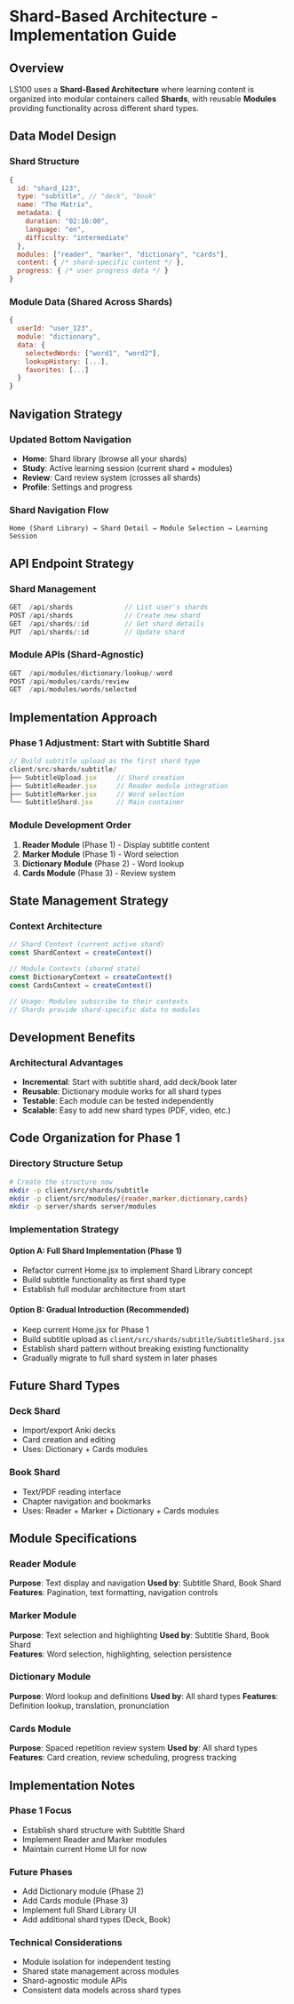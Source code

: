 # Shard-Based Architecture - Implementation Guide

## Overview
LS100 uses a **Shard-Based Architecture** where learning content is organized into modular containers called **Shards**, with reusable **Modules** providing functionality across different shard types.

## Data Model Design

### Shard Structure
```javascript
{
  id: "shard_123",
  type: "subtitle", // "deck", "book"
  name: "The Matrix",
  metadata: {
    duration: "02:16:00",
    language: "en", 
    difficulty: "intermediate"
  },
  modules: ["reader", "marker", "dictionary", "cards"],
  content: { /* shard-specific content */ },
  progress: { /* user progress data */ }
}
```

### Module Data (Shared Across Shards)
```javascript
{
  userId: "user_123",
  module: "dictionary",
  data: {
    selectedWords: ["word1", "word2"],
    lookupHistory: [...],
    favorites: [...]
  }
}
```

## Navigation Strategy

### Updated Bottom Navigation
- **Home**: Shard library (browse all your shards)
- **Study**: Active learning session (current shard + modules)
- **Review**: Card review system (crosses all shards)
- **Profile**: Settings and progress

### Shard Navigation Flow
```
Home (Shard Library) → Shard Detail → Module Selection → Learning Session
```

## API Endpoint Strategy

### Shard Management
```javascript
GET  /api/shards             // List user's shards
POST /api/shards             // Create new shard
GET  /api/shards/:id         // Get shard details
PUT  /api/shards/:id         // Update shard
```

### Module APIs (Shard-Agnostic)
```javascript
GET  /api/modules/dictionary/lookup/:word
POST /api/modules/cards/review
GET  /api/modules/words/selected
```

## Implementation Approach

### Phase 1 Adjustment: Start with Subtitle Shard
```javascript
// Build subtitle upload as the first shard type
client/src/shards/subtitle/
├── SubtitleUpload.jsx     // Shard creation
├── SubtitleReader.jsx     // Reader module integration
├── SubtitleMarker.jsx     // Word selection
└── SubtitleShard.jsx      // Main container
```

### Module Development Order
1. **Reader Module** (Phase 1) - Display subtitle content
2. **Marker Module** (Phase 1) - Word selection  
3. **Dictionary Module** (Phase 2) - Word lookup
4. **Cards Module** (Phase 3) - Review system

## State Management Strategy

### Context Architecture
```javascript
// Shard Context (current active shard)
const ShardContext = createContext()

// Module Contexts (shared state)
const DictionaryContext = createContext()
const CardsContext = createContext()

// Usage: Modules subscribe to their contexts
// Shards provide shard-specific data to modules
```

## Development Benefits

### Architectural Advantages
- **Incremental**: Start with subtitle shard, add deck/book later
- **Reusable**: Dictionary module works for all shard types
- **Testable**: Each module can be tested independently  
- **Scalable**: Easy to add new shard types (PDF, video, etc.)

## Code Organization for Phase 1

### Directory Structure Setup
```bash
# Create the structure now
mkdir -p client/src/shards/subtitle
mkdir -p client/src/modules/{reader,marker,dictionary,cards}
mkdir -p server/shards server/modules
```

### Implementation Strategy

#### Option A: Full Shard Implementation (Phase 1)
- Refactor current Home.jsx to implement Shard Library concept
- Build subtitle functionality as first shard type
- Establish full modular architecture from start

#### Option B: Gradual Introduction (Recommended)
- Keep current Home.jsx for Phase 1
- Build subtitle upload as `client/src/shards/subtitle/SubtitleShard.jsx`
- Establish shard pattern without breaking existing functionality
- Gradually migrate to full shard system in later phases

## Future Shard Types

### Deck Shard
- Import/export Anki decks
- Card creation and editing
- Uses: Dictionary + Cards modules

### Book Shard  
- Text/PDF reading interface
- Chapter navigation and bookmarks
- Uses: Reader + Marker + Dictionary + Cards modules

## Module Specifications

### Reader Module
**Purpose**: Text display and navigation
**Used by**: Subtitle Shard, Book Shard
**Features**: Pagination, text formatting, navigation controls

### Marker Module
**Purpose**: Text selection and highlighting
**Used by**: Subtitle Shard, Book Shard  
**Features**: Word selection, highlighting, selection persistence

### Dictionary Module
**Purpose**: Word lookup and definitions
**Used by**: All shard types
**Features**: Definition lookup, translation, pronunciation

### Cards Module
**Purpose**: Spaced repetition review system
**Used by**: All shard types
**Features**: Card creation, review scheduling, progress tracking

## Implementation Notes

### Phase 1 Focus
- Establish shard structure with Subtitle Shard
- Implement Reader and Marker modules
- Maintain current Home UI for now

### Future Phases
- Add Dictionary module (Phase 2)
- Add Cards module (Phase 3)
- Implement full Shard Library UI
- Add additional shard types (Deck, Book)

### Technical Considerations
- Module isolation for independent testing
- Shared state management across modules
- Shard-agnostic module APIs
- Consistent data models across shard types 